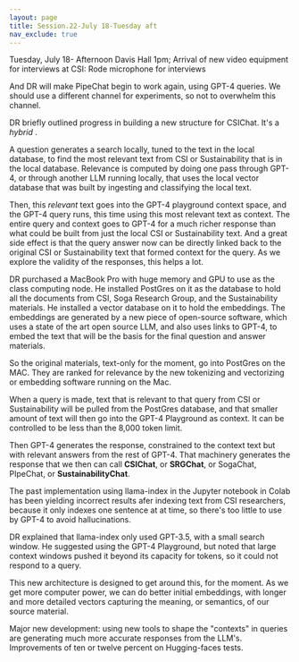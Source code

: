 ```yaml
---
layout: page
title: Session.22-July 18-Tuesday aft
nav_exclude: true
---
```


Tuesday, July 18-  Afternoon
Davis Hall
1pm; Arrival of new video equipment for interviews at CSI: Rode microphone for interviews

And DR will make PipeChat begin to work again, using GPT-4 queries. We should use a different channel for experiments, so not to overwhelm this channel. 

DR  briefly outlined  progress in building a new structure for CSIChat.  It's a *hybrid* . 

A question generates a search  locally, tuned to the text in the local database, to find the most relevant text from CSI or Sustainability that is in the local database.  Relevance is computed by doing one pass through GPT-4, or through another LLM running locally, that uses the local vector database that was built by ingesting and  classifying the local text. 

Then, this *relevant* text goes into the GPT-4 playground context space, and the  GPT-4 query  runs,  this time using this most relevant text as context.  The entire query  and context goes to GPT-4 for a much richer response than what  could be built from just the local CSI or Sustainability text.  And a great side effect is that the query answer now can be directly linked back to the original CSI or Sustainability text that formed context for the query. As we explore the validity of the responses, this helps a lot.

DR purchased a MacBook Pro with huge memory and GPU to use as the class computing node. He installed PostGres  on it as the database to hold all the documents from CSI, Soga Research Group,  and the Sustainability materials. He installed a vector database on it to hold the embeddings. The embeddings are  generated by a new piece of open-source software, which  uses a state of the art open source LLM, and also uses links to GPT-4, to embed the text that will be the basis for  the final question and answer materials.  

So the original materials, text-only for the moment, go into PostGres on the MAC. They  are ranked for relevance by the new tokenizing and vectorizing or embedding software running on the Mac. 

When a query is made,  text that is relevant to that query from CSI or Sustainability will be pulled from the PostGres database, and that smaller amount of text will then go into the GPT-4 Playground as context.  It can be controlled to be less than the 8,000 token limit. 

Then GPT-4 generates the response, constrained to the context text but with relevant answers from  the rest of GPT-4. That machinery generates the response that we  then can call **CSIChat**, or **SRGChat**, or  SogaChat, PIpeChat, or **SustainabilityChat**.

The past implementation using llama-index in the Jupyter notebook in Colab has been yielding incorrect results afer indexing text from CSI researchers, because it only indexes one sentence at at time, so there's too little to use by GPT-4 to avoid hallucinations.

DR explained that llama-index only used GPT-3.5, with a small search window. He suggested using the GPT-4 Playground, but noted that large context windows pushed it beyond its capacity for tokens, so it could not respond to a query. 

This new architecture is designed to get around this, for the moment.  As we get more computer power, we can do better initial embeddings, with longer and more detailed vectors capturing the meaning, or semantics, of our source material. 

Major new development: using new tools to shape the "contexts" in queries are generating much more accurate responses from the LLM's.  Improvements of ten or twelve percent on Hugging-faces tests. 


